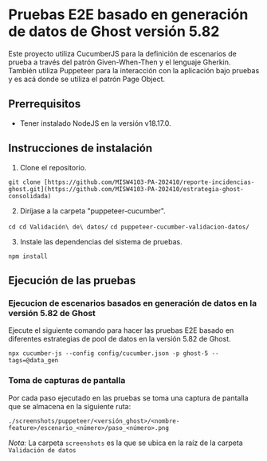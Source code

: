 # Pruebas E2E basado en generación de datos de Ghost versión 5.82

Este proyecto utiliza CucumberJS para la definición de escenarios de prueba a través del patrón Given-When-Then y el lenguaje Gherkin. También utiliza Puppeteer para la interacción con la aplicación bajo pruebas y es acá donde se utiliza el patrón Page Object.

## Prerrequisitos
- Tener instalado NodeJS en la versión v18.17.0.

## Instrucciones de instalación

1. Clone el repositorio.

`git clone [https://github.com/MISW4103-PA-202410/reporte-incidencias-ghost.git](https://github.com/MISW4103-PA-202410/estrategia-ghost-consolidada)`

2. Diríjase a la carpeta "puppeteer-cucumber".

`cd cd Validación\ de\ datos/`
`cd puppeteer-cucumber-validacion-datos/`

3. Instale las dependencias del sistema de pruebas.

`npm install`

## Ejecución de las pruebas

### Ejecucion de escenarios basados en generación de datos en la versión 5.82 de Ghost

Ejecute el siguiente comando para hacer las pruebas E2E basado en diferentes estrategias de pool de datos en la versión 5.82 de Ghost.

`npx cucumber-js --config config/cucumber.json -p ghost-5 --tags=@data_gen`


### Toma de capturas de pantalla

Por cada paso ejecutado en las pruebas se toma una captura de pantalla que se almacena en la siguiente ruta:

`./screenshots/puppeteer/<versión_ghost>/<nombre-feature>/escenario_<número>/paso_<número>.png`

*Nota:* La carpeta `screenshots` es la que se ubica en la raíz de la carpeta `Validación de datos`
